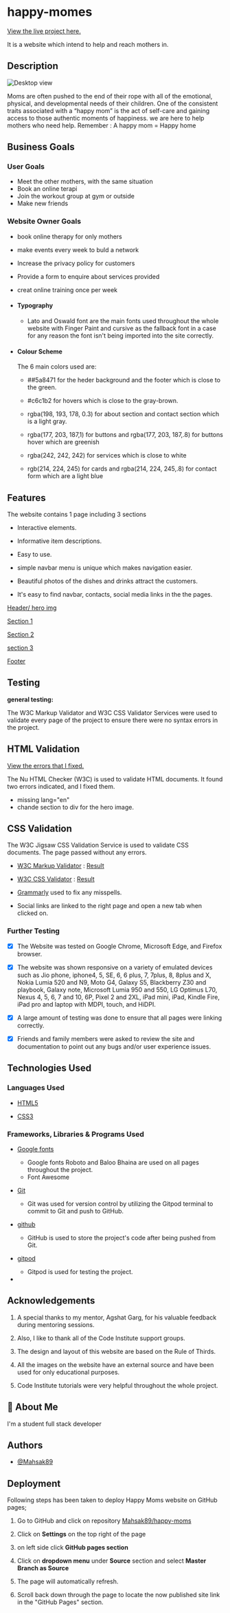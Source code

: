 
# happy-momes

[View the live project here.](https://mahsak89.github.io/happy-moms/)

It is a website which intend to help and reach mothers in.

## **Description**

![Desktop view](assets/image/responsiv-pic.png)


Moms are often pushed to the end of their rope with all of the emotional, physical, and developmental needs of their children.
One of the consistent traits associated with a “happy mom” is the act of self-care and gaining access to those authentic moments of happiness.
we are here to help mothers who need help.
Remember : A happy mom = Happy home


## Business Goals

### User Goals
- Meet the other mothers, with the same situation 
- Book an online terapi 
- Join the workout group at gym or outside
- Make new friends

### Website Owner Goals
- book online therapy for only mothers
- make events every week to buld a network
- Increase the privacy policy for customers
- Provide a form to enquire about services provided
- creat online training once per week 




- #### Typography

  - Lato and Oswald font are the main fonts used throughout the whole website with Finger Paint and cursive as the fallback font in a case for any reason the font isn't being imported into the site correctly.


- #### Colour Scheme

     The 6 main colors used are:
    
    - ##5a8471 for the heder background and the footer which is close to the green.

    - #c6c1b2 for hovers which is close to the gray-brown.

    - rgba(198, 193, 178, 0.3) for about section and contact section which is a light gray.
    - rgba(177, 203, 187,1) for buttons and  rgba(177, 203, 187,.8) for buttons hover which are greenish
    - rgba(242, 242, 242) for services which is close to white  
    - rgb(214, 224, 245) for cards and rgba(214, 224, 245,.8) for contact form which are a light blue
    




## Features
The website contains 1 page including 3 sections

- Interactive elements.

- Informative item descriptions.

- Easy to use.

- simple navbar menu is unique which makes navigation easier.

- Beautiful photos of the dishes and drinks attract the customers.

- It's easy to find navbar, contacts, social media links in the the pages.

[Header/ hero img](assets/image/header-heroimage.png)

[Section 1](assets/image/section-1.png)

[Section 2](assets/image/section-2.png)

[section 3](assets/image/section-3.png)

[Footer](assets/image/footer.png)

## Testing

**general testing:**

The W3C Markup Validator and W3C CSS Validator Services were used to validate every page of the project to ensure there were no syntax errors in the project.

## HTML Validation

[View the errors that I fixed.](assets/image/Error-html.png)

The Nu HTML Checker (W3C) is used to validate HTML documents. It found two errors indicated, and I fixed them.
- missing lang="en"
- chande section to div for the hero image.

## CSS Validation

The W3C Jigsaw CSS Validation Service is used to validate CSS documents. The page passed without any errors.


- [W3C Markup Validator](https://validator.w3.org/) : [Result](assets/image/html-validator1.png)

- [W3C CSS Validator](https://jigsaw.w3.org/css-validator/) : [Result](assets/image/css-validator1.png)

- [Grammarly](https://app.grammarly.com/) used to fix any misspells.


- Social links are linked to the right page and open a new tab when clicked on.

### **Further Testing**

- [x] The Website was tested on Google Chrome, Microsoft Edge, and Firefox browser.

- [x] The website was shown responsive on a variety of emulated devices such as Jio phone, iphone4, 5, SE, 6, 6 plus, 7, 7plus, 8, 8plus and X, Nokia Lumia 520 and N9, Moto G4, Galaxy S5, Blackberry Z30 and playbook, Galaxy note, Microsoft Lumia 950 and 550, LG Optimus L70, Nexus 4, 5, 6, 7 and 10, 6P, Pixel 2 and 2XL, iPad mini, iPad, Kindle Fire, iPad pro and laptop with MDPI, touch, and HiDPI.

- [x] A large amount of testing was done to ensure that all pages were linking correctly.

- [x] Friends and family members were asked to review the site and documentation to point out any bugs and/or user experience issues.




## **Technologies Used**

### **Languages Used**

- [HTML5](https://en.wikipedia.org/wiki/HTML5)

- [CSS3](https://en.wikipedia.org/wiki/Cascading_Style_Sheets)

### **Frameworks, Libraries & Programs Used**

- [Google fonts](https://fonts.google.com/)

  - Google fonts Roboto and Baloo Bhaina are used on all pages throughout the project.
  - Font Awesome



- [Git](https://en.wikipedia.org/wiki/Git)

  - Git was used for version control by utilizing the Gitpod terminal to commit to Git and push to GitHub.

- [github](https://github.com/)

  - GitHub is used to store the project's code after being pushed from Git.

- [gitpod](https://www.gitpod.io/)

  - Gitpod is used for testing the project.

-   


  ## Acknowledgements

1. A special thanks to my mentor, Agshat Garg, for his valuable feedback during mentoring sessions.

1. Also, I like to thank all of the Code Institute support groups.

1. The design and layout of this website are based on the Rule of Thirds.

1. All the images on the website have an external source and have been used for only educational purposes.

1. Code Institute tutorials were very helpful throughout the whole project.





## 🚀 About Me
I'm a  student full stack developer

## Authors
- [@Mahsak89](https://github.com/Mahsak89)

## **Deployment**

Following steps has been taken to deploy Happy Moms website on GitHub pages;

1. Go to GitHub and click on repository [Mahsak89/happy-moms](https://github.com/Mahsak89/happy-moms)

1. Click on **Settings** on the top right of the page

1. on left side click **GitHub pages section**

1. Click on **dropdown menu** under **Source** section and select **Master Branch as Source**

1. The page will automatically refresh.

1. Scroll back down through the page to locate the now published site link in the "GitHub Pages" section.



